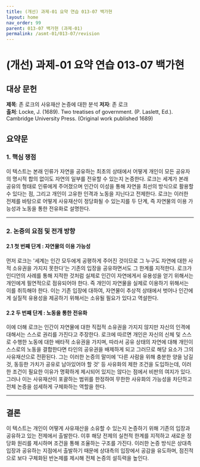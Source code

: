 ```yaml
---
title: (개선) 과제-01 요약 연습 013-07 백가현
layout: home
nav_order: 99
parent: 013-07 백가현 (과제-01)
permalink: /asmt-01/013-07/revision
---
```


# (개선) 과제-01 요약 연습 013-07 백가현 


## 대상 문헌
**제목**: 존 로크의 사유재산 논증에 대한 분석 
**저자**: 존 로크  
**출처**: Locke, J. (1689). Two treatises of government. (P. Laslett, Ed.). Cambridge University Press. (Original work published 1689)  

## 요약문  

### 1. 핵심 쟁점  

이 텍스트는 본래 인류가 자연을 공유하는 최초의 상태에서 어떻게 개인이 모든 공유자의 명시적 합의 없이도 자연의 일부를 전유할 수 있는지 논증한다. 로크는 세계가 본래 공유의 형태로 인류에게 주어졌으며 인간이 이성을 통해 자연을 최선의 방식으로 활용할 수 있다는 점, 그리고 개인이 고유한 인격과 노동을 지닌다고 전제한다. 로크는 이러한 전제를 바탕으로 어떻게 사유재산이 정당화될 수 있는지를 두 단계, 즉 자연물의 이용 가능성과 노동을 통한 전유화로 설명한다. 

---

### 2. 논증의 요점 및 전개 방향
#### 2.1 첫 번째 단계 : 자연물의 이용 가능성
먼저 로크는 '세계는 인간 모두에게 공평하게 주어진 것이므로 그 누구도 자연에 대한 사적 소유권을 가지지 못한다'는 기존의 입장을 공유하면서도 그 한계를 지적한다. 로크가 인디언의 사례를 통해 지적한 것처럼 실제로 인간이 자연에게서 유용성을 얻기 위해서는 개인에게 필연적으로 점유되어야 한다. 즉 개인이 자연물을 실제로 이용하기 위해서는 이를 취득해야 한다. 이는 기존 입장에 대하여, 자연물이 추상적 상태에서 벗어나 인간에게 실질적 유용성을 제공하기 위해서는 소유될 필요가 있다고 역설한다. 

#### 2.2 두 번째 단계 : 노동을 통한 전유화
이에 더해 로크는 인간이 자연물에 대한 직접적 소유권을 가지지 않지만 자신의 인격에 대해서는 스스로 권리를 가진다고 주장한다. 로크에 따르면 개인은 자신의 신체 및 스스로 수행한 노동에 대한 배타적 소유권을 가지며, 따라서 공유 상태의 자연에 대해 개인이 스스로의 노동을 결합한다면 타인의 공유권을 배제하게 되고 그러므로 해당 요소가 그의 사유재산으로 전환된다. 그는 이러한 논증의 말미에 '다른 사람을 위해 충분한 양을 남길 것, 동등한 가치가 공유로 남아있어야 할 것' 등 사유화의 제한 조건을 도입하는데, 이러한 조건이 필요한 이유가 명확하게 제시되어 있지는 않다는 점에서 비판의 여지가 있다. 그러나 이는 사유재산이 포괄하는 범위를 한정하여 무한한 사유화의 가능성을 차단하고 전체 논증을 섬세하게 구체화하는 역할을 한다. 

---

## 결론  

이 텍스트는 개인이 어떻게 사유재산을 소유할 수 있는지 논증하기 위해 기존의 입장과 공유하고 있는 전제에서 출발한다. 이후 해당 전제의 실천적 한계를 지적하고 새로운 정당화 원리를 제시하며 조건을 통해 조율하는 구조를 가진다. 이러한 논증 방식은 상대측 입장과 공유하는 지점에서 출발하기 때문에 상대측의 입장에서 공감을 유도하며, 점진적으로 보다 구체화된 반논제를 제시해 전체 논증의 설득력을 높인다. 
